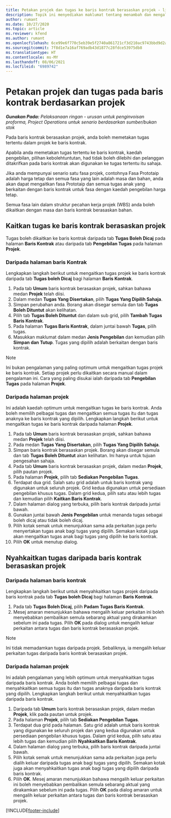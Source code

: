 ```yaml
---
title: Petakan projek dan tugas ke baris kontrak berasaskan projek - lite
description: Topik ini menyediakan maklumat tentang menambah dan mengalih keluar projek dan tugas ke baris kontrak.
author: rumant
ms.date: 10/27/2020
ms.topic: article
ms.reviewer: kfend
ms.author: rumant
ms.openlocfilehash: 6ce99e6f770c5eb39e5f2740a861721cf3d210ac9743bbd9d2a1e1a7236f368c
ms.sourcegitcommit: 7f8d1e7a16af769adb43d1877c28fdce53975db8
ms.translationtype: HT
ms.contentlocale: ms-MY
ms.lasthandoff: 08/06/2021
ms.locfileid: "6989742"
---
```

# <a name="map-projects-and-tasks-to-a-project-based-contract-line"></a>Petakan projek dan tugas pada baris kontrak berdasarkan projek 

_**Gunakan Pada:** Pelaksanaan ringan - urusan untuk penginvoisan proforma, Project Operations untuk senario berdasarkan sumber/bukan stok_

Pada baris kontrak berasaskan projek, anda boleh memetakan tugas tertentu dalam projek ke baris kontrak.

Apabila anda memetakan tugas tertentu ke baris kontrak, kaedah pengebilan, pilihan kebolehtuntutan, had tidak boleh dilebihi dan pelanggan ditakrifkan pada baris kontrak akan digunakan ke tugas tertentu itu sahaja.

Jika anda mempunyai senario satu fasa projek, contohnya Fasa Prototaip adalah harga tetap dan semua fasa yang lain adalah masa dan bahan, anda akan dapat mengaitkan fasa Prototaip dan semua tugas anak yang berkaitan dengan baris kontrak untuk fasa dengan kaedah pengebilan harga tetap.

Semua fasa lain dalam struktur pecahan kerja projek (WBS) anda boleh dikaitkan dengan masa dan baris kontrak berasaskan bahan.

## <a name="associate-tasks-to-project-based-contract-lines"></a>Kaitkan tugas ke baris kontrak berasaskan projek

Tugas boleh dikaitkan ke baris kontrak daripada tab **Tugas Boleh Dicaj** pada halaman **Baris Kontrak** atau daripada tab **Pengebilan Tugas** pada halaman **Projek**.

### <a name="from-the-contract-line-page"></a>Daripada halaman baris Kontrak

Lengkapkan langkah berikut untuk mengaitkan tugas projek ke baris kontrak daripada tab **Tugas boleh Dicaj** bagi halaman **Baris Kontrak**.

1. Pada tab **Umum** baris kontrak berasaskan projek, sahkan bahawa medan **Projek** telah diisi.
2. Dalam medan **Tugas Yang Disertakan**, pilih **Tugas Yang Dipilih Sahaja**.
3. Simpan perubahan anda. Borang akan disegar semula dan tab **Tugas Boleh Dituntut** akan kelihatan.
4. Pilih tab **Tugas Boleh Dituntut** dan dalam sub grid, pilih **Tambah Tugas Baris Kontrak**.
5. Pada halaman **Tugas Baris Kontrak**, dalam juntai bawah **Tugas**, pilih tugas. 
6. Masukkan maklumat dalam medan **Jenis Pengebilan** dan kemudian pilih **Simpan dan Tutup**. Tugas yang dipilih adalah berkaitan dengan baris kontrak.

> [!NOTE]
> Ini bukan pengalaman yang paling optimum untuk mengaitkan tugas projek ke baris kontrak. Setiap projek perlu dikaitkan secara manual dalam pengalaman ini. Cara yang paling disukai ialah daripada tab **Pengebilan Tugas** pada halaman **Projek**.

### <a name="from-the-project-page"></a>Daripada halaman projek

Ini adalah kaedah optimum untuk mengaitkan tugas ke baris kontrak. Anda boleh memilih pelbagai tugas dan mengaitkan semua tugas itu dan tugas anaknya ke baris kontrak yang dipilih. Lengkapkan langkah berikut untuk mengaitkan tugas ke baris kontrak daripada halaman **Projek**.

1. Pada tab **Umum** baris kontrak berasaskan projek, sahkan bahawa medan **Projek** telah diisi.
2. Pada medan **Tugas Yang Disertakan**, pilih **Tugas Yang Dipilih Sahaja**.
3. Simpan baris kontrak berasaskan projek. Borang akan disegar semula dan tab **Tugas Boleh Dituntut** akan kelihatan. Ini hanya untuk tujuan pengesahan sahaja.
4. Pada tab **Umum** baris kontrak berasaskan projek, dalam medan **Projek**, pilih pautan projek.
5. Pada halaman **Projek**, pilih tab **Sediakan Pengebilan Tugas**.
6. Terdapat dua grid. Salah satu grid adalah untuk baris kontrak yang digunakan untuk seluruh projek. Grid kedua digunakan untuk persediaan pengebilan khusus tugas. Dalam grid kedua, pilih satu atau lebih tugas dan kemudian pilih **Kaitkan Baris Kontrak**.
7. Dalam halaman dialog yang terbuka, pilih baris kontrak daripada juntai bawah.
8. Gunakan juntai bawah **Jenis Pengebilan** untuk menanda tugas sebagai boleh dicaj atau tidak boleh dicaj.
9. Pilih kotak semak untuk menunjukkan sama ada perkaitan juga perlu menyertakan tugas anak bagi tugas yang dipilih. Semakan kotak juga akan mengaitkan tugas anak bagi tugas yang dipilih ke baris kontrak.
10. Pilih **OK** untuk menutup dialog.

## <a name="unassociate-tasks-from-project-based-contract-lines"></a>Nyahkaitkan tugas daripada baris kontrak berasaskan projek

### <a name="from-the-contract-line-page"></a>Daripada halaman baris kontrak

Lengkapkan langkah berikut untuk menyahkaitkan tugas projek daripada baris kontrak pada tab **Tugas boleh Dicaj** bagi halaman **Baris Kontrak**.

1. Pada tab **Tugas Boleh Dicaj**, pilih **Padam Tugas Baris Kontrak**.
2. Mesej amaran menunjukkan bahawa mengalih keluar perkaitan ini boleh menyebabkan pembalikan semula sebarang aktual yang dirakamkan sebelum ini pada tugas. Pilih **OK** pada dialog untuk mengalih keluar perkaitan antara tugas dan baris kontrak berasaskan projek. 

> [!NOTE]
> Ini tidak memadamkan tugas daripada projek. Sebaliknya, ia mengalih keluar perkaitan tugas daripada baris kontrak berasaskan projek.

### <a name="from-the-project-page"></a>Daripada halaman projek

Ini adalah pengalaman yang lebih optimum untuk menyahkaitkan tugas daripada baris kontrak. Anda boleh memilih pelbagai tugas dan menyahkaitkan semua tugas itu dan tugas anaknya daripada baris kontrak yang dipilih. Lengkapkan langkah berikut untuk menyahkaitkan tugas daripada baris kontrak.

1. Daripada tab **Umum** baris kontrak berasaskan projek, dalam medan **Projek**, klik pada pautan untuk projek.
2. Pada halaman **Projek**, pilih tab **Sediakan Pengebilan Tugas**.
3. Terdapat dua grid pada halaman. Satu grid adalah untuk baris kontrak yang digunakan ke seluruh projek dan yang kedua digunakan untuk persediaan pengebilan khusus tugas. Dalam grid kedua, pilih satu atau lebih tugas dan kemudian pilih **Nyahkaitkan Baris Kontrak**.
4. Dalam halaman dialog yang terbuka, pilih baris kontrak daripada juntai bawah.
5. Pilih kotak semak untuk menunjukkan sama ada perkaitan juga perlu dialih keluar daripada tugas anak bagi tugas yang dipilih. Semakan kotak juga akan menyahkaitkan tugas anak bagi tugas yang dipilih daripada baris kontrak.
6. Pilih **OK**. Mesej amaran menunjukkan bahawa mengalih keluar perkaitan ini boleh menyebabkan pembalikan semula sebarang aktual yang dirakamkan sebelum ini pada tugas. Pilih **OK** pada dialog amaran untuk mengalih keluar perkaitan antara tugas dan baris kontrak berasaskan projek.


[!INCLUDE[footer-include](../../includes/footer-banner.md)]
